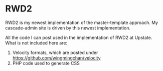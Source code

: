 # RWD2
RWD2 is my newest implementation of the master-template approach. My cascade-admin site is driven by this newest implementation.

All the code I can post used in the implementation of RWD2 at Upstate. What is not included here are:

1. Velocity formats, which are posted under https://github.com/wingmingchan/velocity
2. PHP code used to generate CSS